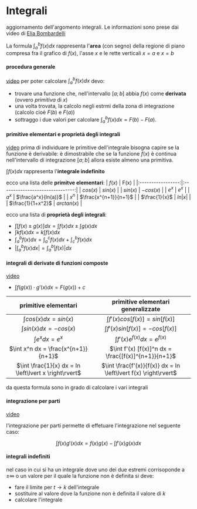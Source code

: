 # Integrali
aggiornamento dell'argomento integrali. Le informazioni sono prese dai video di [Elia Bombardelli](https://www.youtube.com/playlist?list=PLD65828BD6F3E86AA)

La formula $\int_a^bf(x) dx$ rappresenta l'**area** (con segno) della regione di piano compresa fra il grafico di $f(x)$, l'asse $x$ e le rette verticali $x = a$ e $x=b$

#### procedura generale
[video](https://www.youtube.com/watch?v=MOE7x_B_WeA&list=PLD65828BD6F3E86AA&index=1&pp=iAQB)
per poter calcolare $\int_a^bf(x)dx$ devo:
- trovare una funzione che, nell'intervallo $[a; b]$ abbia $f(x)$ come **derivata** (ovvero *primitiva* di $x$)
- una volta trovata, la calcolo negli estrmi della zona di integrazione (calcolo cioè $F(b)$ e $F(a)$)
- sottraggo i due valori per calcolare $\int_a^bf(x) dx = F(b)-F(a)$.

#### primitive elementari e proprietà degli integrali
[video](https://youtu.be/4hfhVhnzuUw?list=PLD65828BD6F3E86AA)
prima di individuare le primitive dell'integrale bisogna capire se la funzione è derivabile: è dimostrabile che se la funzione $f(x)$ è continua nell'intervallo di integrazione $[a; b]$ allora esiste almeno una primitiva.

$\int f(x) dx$ rappresenta l'**integrale indefinito**

ecco una lista delle **primitve elementari**: 
| $f(x)$            | F(x)                            |
|:-----------------:|:-------------------------------:|
| $cos(x)$          | $sin(x)$                        |
| $sin(x)$          | $-cos(x)$                       |
| $e^x$             | $e^x$                           |
| $a^x$             | $\frac{a^x}{ln(a)}$             |
| $x^n$             | $\frac{x^{n+1}}{n+1}$           |
| $\frac{1}{x}$     | $ln \left\lvert x \right\rvert$ |
| $\frac{1}{1+x^2}$ | $arctan(x)$                     |

ecco una lista di **proprietà degli integrali**:
-  $\int[f(x) \pm g(x)] dx = \int f(x) dx \pm \int g(x)dx$
-  $\int kf(x) dx = k \int f(x) dx$ 
-  $\int_a^b f(x) dx = \int_a^c f(x) dx + \int_c^b f(x) dx$
-  $\left\lvert \int_a^b f(x) dx \right\rvert = \int_a^b \left\lvert f(x) \right\rvert dx$

#### integrali di derivate di funzioni composte
[video](https://youtu.be/zoc6GBaBdhM?list=PLD65828BD6F3E86AA)
- $\int f(g(x)) \cdot g'(x) dx = F(g(x)) + c$

| primitive elementari                                  | primitive elementari generalizzate                              |
| :---------------------------------------------------: | :-------------------------------------------------------------: |
| $\int cos(x) dx = sin(x)$                             | $\int f'(x) cos[f(x)] = sin[f(x)]$                              |
| $\int sin(x) dx = -cos(x)$                            | $\int f'(x) sin[f(x)] = -cos[f(x)]$                             |
| $\int e^x dx = e^x$                                   | $\int f'(x) e^{f(x)} dx = e^{f(x)}$                             |
| $\int x^n dx = \frac{x^{n+1}}{n+1}$                   | $\int f'(x) [f(x)]^n dx = \frac{[f(x)]^{n+1}}{n+1}$             |
| $\int \frac{1}{x} dx = ln \left\lvert x \right\rvert$ | $\int \frac{f'(x)}{f(x)} dx = ln \left\lvert f(x) \right\rvert$ |

da questa formula sono in grado di calcolare i vari integrali

#### integrazione per parti
[video](https://youtu.be/2D2-g93Kljo?list=PLD65828BD6F3E86AA)

l'integrazione per parti permette di effetuare l'integrazione nel seguente caso:

$$
\int f(x)g'(x) dx = f(x)g(x) - \int f'(x)g(x) dx
$$

#### integrali indefiniti
nel caso in cui si ha un integrale dove uno dei due estremi corrisoponde a $\pm \infty$ o un valore per il quale la funzione non è definita si deve:
- fare il limite per $t \to k$ dell'integrale
- sostituire al valore dove la funzione non è definita il valore di $k$
- calcolare l'integrale
